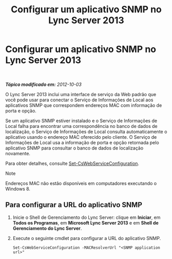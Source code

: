 ﻿---
title: Configurar um aplicativo SNMP no Lync Server 2013
TOCTitle: Configurar um aplicativo SNMP no Lync Server 2013
ms:assetid: c4b4a736-3b2e-45b9-a965-19d22161ad57
ms:mtpsurl: https://technet.microsoft.com/pt-br/library/Gg412972(v=OCS.15)
ms:contentKeyID: 49308042
ms.date: 05/19/2016
mtps_version: v=OCS.15
ms.translationtype: HT
---

# Configurar um aplicativo SNMP no Lync Server 2013

 

_**Tópico modificado em:** 2012-10-03_

O Lync Server 2013 inclui uma interface de serviço da Web padrão que você pode usar para conectar o Serviço de Informações de Local aos aplicativos SNMP que correspondem endereços MAC com informação de porta e opção.

Se um aplicativo SNMP estiver instalado e o Serviço de Informações de Local falha para encontrar uma correspondência no banco de dados de localização, o Serviço de Informações de Local consulta automaticamente o aplicativo usando o endereço MAC oferecido pelo cliente. O Serviço de Informações de Local usa a informação de porta e opção retornada pelo aplicativo SNMP para consultar o banco de dados de localização novamente.

Para obter detalhes, consulte [Set-CsWebServiceConfiguration](https://docs.microsoft.com/en-us/powershell/module/skype/Set-CsWebServiceConfiguration).

> [!note]  
> Endereços MAC não estão disponíveis em computadores executando o Windows 8.

## Para configurar a URL do aplicativo SNMP

1.  Inicie o Shell de Gerenciamento do Lync Server: clique em **Iniciar**, em **Todos os Programas**, em **Microsoft Lync Server 2013** e em **Shell de Gerenciamento do Lync Server**.

2.  Execute o seguinte cmdlet para configurar a URL do aplicativo SNMP.
    
        Set-CsWebServiceConfiguration -MACResolverUrl "<SNMP application url>"

